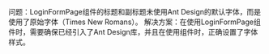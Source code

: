 问题：LoginFormPage组件的标题和副标题未使用Ant Design的默认字体，而是使用了原始字体（Times New Romans）。
解决方案：在使用LoginFormPage组件时，需要确保已经引入了Ant Design库，并且在使用组件时，正确设置了字体样式。
